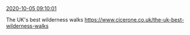 [2020-10-05 09:10:01](https://mstdn.social/@hill_wanderer/104981397613379736)

The UK&#39;s best wilderness walks <a href="https://www.cicerone.co.uk/the-uk-best-wilderness-walks" target="_blank" rel="nofollow noopener noreferrer" translate="no">https://www.cicerone.co.uk/the-uk-best-wilderness-walks</a>